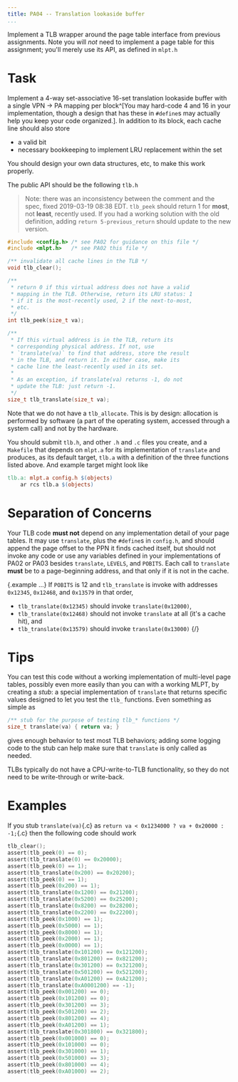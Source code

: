 ```yaml
---
title: PA04 -- Translation lookaside buffer
...
```


Implement a TLB wrapper around the page table interface from previous assignments.
Note you will *not* need to implement a page table for this assignment;
you'll merely use its API, as defined in `mlpt.h`

# Task

Implement a 4-way set-associative 16-set translation lookaside buffer with a single VPN → PA mapping per block^[You may hard-code 4 and 16 in your implementation, though a design that has these in `#define`s may actually help you keep your code organized.].
In addition to its block, each cache line should also store

- a valid bit
- necessary bookkeeping to implement LRU replacement within the set

You should design your own data structures, etc, to make this work properly.

The public API should be the following `tlb.h`

> Note: there was an inconsistency between the comment and the spec, fixed 2019-03-19 08:38 EDT. `tlb_peek` should return 1 for **most**, not **least**, recently used. If you had a working solution with the old definition, adding `return 5-previous_return` should update to the new version.

```c
#include <config.h> /* see PA02 for guidance on this file */
#include <mlpt.h>   /* see PA02 this file */

/** invalidate all cache lines in the TLB */
void tlb_clear();

/**
 * return 0 if this virtual address does not have a valid
 * mapping in the TLB. Otherwise, return its LRU status: 1
 * if it is the most-recently used, 2 if the next-to-most,
 * etc.
 */
int tlb_peek(size_t va);

/**
 * If this virtual address is in the TLB, return its
 * corresponding physical address. If not, use
 * `translate(va)` to find that address, store the result
 * in the TLB, and return it. In either case, make its
 * cache line the least-recently used in its set.
 *
 * As an exception, if translate(va) returns -1, do not
 * update the TLB: just return -1.
 */
size_t tlb_translate(size_t va);
```

Note that we do not have a `tlb_allocate`. This is by design: allocation is performed by software (a part of the operating system, accessed through a system call) and not by the hardware.

You should submit `tlb.h`, and other `.h` and `.c` files you create,
and a `Makefile` that depends on `mlpt.a` for its implementation of `translate` and produces, as its default target, `tlb.a` with a definition of the three functions listed above.
And example target might look like

````makefile
tlb.a: mlpt.a config.h $(objects)
	ar rcs tlb.a $(objects)
````

# Separation of Concerns

Your TLB code **must not** depend on any implementation detail of your page tables.
It may use `translate`, plus the `#define`s in `config.h`,
and should append the page offset to the PPN it finds cached itself,
but should not invoke any code or use any variables defined in your implementations of PA02 or PA03 besides `translate`, `LEVELS`, and `POBITS`.
Each call to `translate` **must** be to a page-beginning address, and that only if it is not in the cache.

{.example ...}
If `POBITS` is 12 and `tlb_translate` is invoke with addresses `0x12345`, `0x12468`, and `0x13579` in that order,

- `tlb_translate(0x12345)` should invoke `translate(0x12000)`,
- `tlb_translate(0x12468)` should not invoke `translate` at all (it's a cache hit), and
- `tlb_translate(0x13579)` should invoke `translate(0x13000)`
{/}


# Tips

You can test this code without a working implementation of multi-level page tables,
possibly even more easily than you can with a working MLPT,
by creating a *stub*:
a special implementation of `translate` that returns specific values designed to let you test the `tlb_` functions. Even something as simple as

```c
/** stub for the purpose of testing tlb_* functions */
size_t translate(va) { return va; }
```

gives enough behavior to test most TLB behaviors; adding some logging code to the stub can help make sure that `translate` is only called as needed.

TLBs typically do not have a CPU-write-to-TLB functionality, so they do not need to be write-through or write-back.

# Examples

If you stub `translate(va)`{.c} as `return va < 0x1234000 ? va + 0x20000 : -1;`{.c}
then the following code should work

````c
tlb_clear();
assert(tlb_peek(0) == 0);
assert(tlb_translate(0) == 0x20000);
assert(tlb_peek(0) == 1);
assert(tlb_translate(0x200) == 0x20200);
assert(tlb_peek(0) == 1);
assert(tlb_peek(0x200) == 1);
assert(tlb_translate(0x1200) == 0x21200);
assert(tlb_translate(0x5200) == 0x25200);
assert(tlb_translate(0x8200) == 0x28200);
assert(tlb_translate(0x2200) == 0x22200);
assert(tlb_peek(0x1000) == 1);
assert(tlb_peek(0x5000) == 1);
assert(tlb_peek(0x8000) == 1);
assert(tlb_peek(0x2000) == 1);
assert(tlb_peek(0x0000) == 1);
assert(tlb_translate(0x101200) == 0x121200);
assert(tlb_translate(0x801200) == 0x821200);
assert(tlb_translate(0x301200) == 0x321200);
assert(tlb_translate(0x501200) == 0x521200);
assert(tlb_translate(0xA01200) == 0xA21200);
assert(tlb_translate(0xA0001200) == -1);
assert(tlb_peek(0x001200) == 0);
assert(tlb_peek(0x101200) == 0);
assert(tlb_peek(0x301200) == 3);
assert(tlb_peek(0x501200) == 2);
assert(tlb_peek(0x801200) == 4);
assert(tlb_peek(0xA01200) == 1);
assert(tlb_translate(0x301800) == 0x321800);
assert(tlb_peek(0x001000) == 0);
assert(tlb_peek(0x101000) == 0);
assert(tlb_peek(0x301000) == 1);
assert(tlb_peek(0x501000) == 3);
assert(tlb_peek(0x801000) == 4);
assert(tlb_peek(0xA01000) == 2);
````
